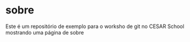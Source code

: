 # sobre
Este é um repositório de exemplo para o worksho de git no CESAR School mostrando uma página  de sobre
